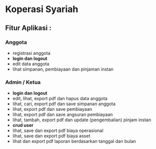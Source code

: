 # Koperasi Syariah

## Fitur Aplikasi :

### Anggota

* registrasi anggota
* **login dan logout**
* edit data anggota
* lihat simpanan, pembiayaan dan pinjaman instan

### Admin / Ketua

* **login dan logout**
* edit, lihat, export pdf dan hapus data anggota
* lihat, cari, export pdf dan save simpanan anggota
* lihat, export pdf dan save pembiayaan
* lihat, export pdf dan save angsuran pembiayaan
* lihat, tambah, export pdf dan update (pengembalian) pinjam instan
* **crud user**
* lihat, save dan export pdf biaya operasional
* lihat, save dan export pdf biaya asset
* lihat dan export pdf laporan berdasarkan tanggal dan bulan